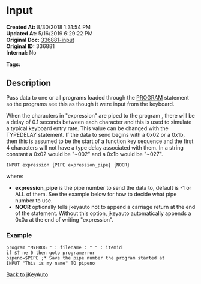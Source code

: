 # Input

**Created At:** 8/30/2018 1:31:54 PM  
**Updated At:** 5/16/2019 6:29:22 PM  
**Original Doc:** [336881-input](https://docs.jbase.com/48575-jkeyauto/336881-input)  
**Original ID:** 336881  
**Internal:** No  

**Tags:**
<badge text='program profiling' vertical='middle' />

## Description

Pass data to one or all programs loaded through the [PROGRAM](./../program) statement so the programs see this as though it were input from the keyboard.

When the characters in "expression" are piped to the program , there will be a delay of 0.1 seconds between each character and this is used to simulate a typical keyboard entry rate. This value can be changed with the TYPEDELAY statement. If the data to send begins with a 0x02 or a 0x1b, then this is assumed to be the start of a function key sequence and the first 4 characters will not have a type delay associated with them. In a string constant a 0x02 would be "~002" and a 0x1b would be "~027".

```
INPUT expression {PIPE expression_pipe} {NOCR}
```

where:

- **expression\_pipe** is the pipe number to send the data to, default is -1 or ALL of them. See the example below for how to decide what pipe number to use.
- **NOCR** optionally tells jkeyauto not to append a carriage return at the end of the statement. Without this option, jkeyauto automatically appends a 0x0a at the end of writing "expression".

### Example

```
program "MYPROG " : filename : " " : itemid
if $? ne 0 then goto programerror
pipeno=$PIPE ;* Save the pipe number the program started at
INPUT "This is my name" TO pipeno
```

[Back to jKeyAuto](./../README.md)
